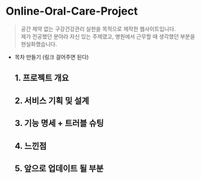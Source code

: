 # Online-Oral-Care-Project
> 공간 제약 없는 구강건강관리 실현을 목적으로 제작한 웹사이트입니다.<br>
제가 전공했던 분야라 자신 있는 주제였고, 병원에서 근무할 때 생각했던 부분을 현실화했습니다.

- 목차 만들기 (링크 걸어주면 된다)

  ## 1. 프로젝트 개요
  ## 2. 서비스 기획 및 설계
  ## 3. 기능 명세 + 트러블 슈팅
  ## 4. 느낀점
  ## 5. 앞으로 업데이트 될 부분
